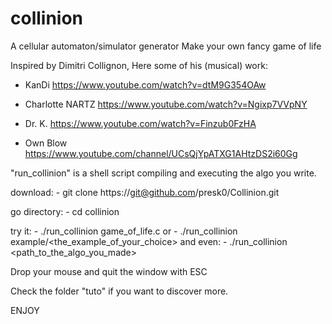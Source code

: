 # collinion

A cellular automaton/simulator generator
Make your own fancy game of life

Inspired by Dimitri Collignon,
Here some of his (musical) work:
  - KanDi
    https://www.youtube.com/watch?v=dtM9G354OAw
    
  - Charlotte NARTZ
    https://www.youtube.com/watch?v=Ngixp7VVpNY

  - Dr. K.
    https://www.youtube.com/watch?v=Finzub0FzHA

  - Own Blow
    https://www.youtube.com/channel/UCsQjYpATXG1AHtzDS2i60Gg

"run_collinion" is a shell script compiling and executing the algo you write.

download:
    - git clone https://git@github.com/presk0/Collinion.git

go directory:
    - cd collinion 

try it:
              - ./run_collinion game_of_life.c
or
              - ./run_collinion example/<the_example_of_your_choice>
and even:
              - ./run_collinion <path_to_the_algo_you_made>

Drop your mouse and quit the window with ESC

Check the folder "tuto" if you want to discover more.

ENJOY
